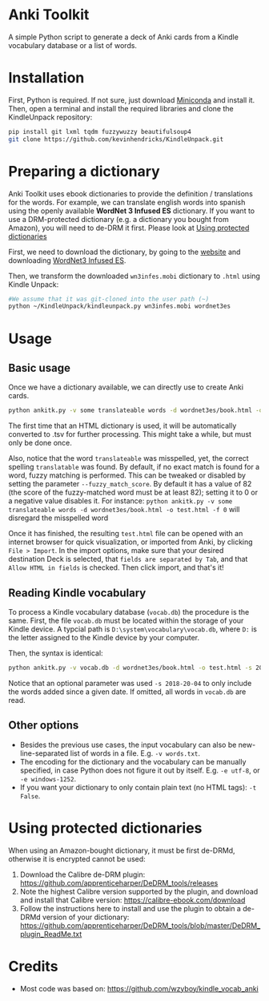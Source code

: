 # Anki Toolkit
A simple Python script to generate a deck of Anki cards from a Kindle vocabulary database or a list of words.

# Installation
First, Python is required. If not sure, just download [Miniconda](https://docs.conda.io/en/latest/miniconda.html) and install it.
Then, open a terminal and install the required libraries and clone the KindleUnpack repository:
```bash
pip install git lxml tqdm fuzzywuzzy beautifulsoup4
git clone https://github.com/kevinhendricks/KindleUnpack.git
```

# Preparing a dictionary
Anki Toolkit uses ebook dictionaries to provide the definition / translations for the words. 
For example, we can translate english words into spanish using the openly available **WordNet 3 Infused ES** dictionary.
If you want to use a DRM-protected dictionary (e.g. a dictionary you bought from Amazon), you will need to de-DRM it first. Please look at [Using protected dictionaries](#using-protected-dictionaries)

First, we need to download the dictionary, by going to the [website](http://eb.lv) and downloading [WordNet3 Infused ES](http://eb.lv/downloads/wn3infes.mobi).

Then, we transform the downloaded `wn3infes.mobi` dictionary to `.html` using Kindle Unpack:
```bash
#We assume that it was git-cloned into the user path (~)
python ~/KindleUnpack/kindleunpack.py wn3infes.mobi wordnet3es
```

# Usage
## Basic usage
Once we have a dictionary available, we can directly use to create Anki cards.

```bash
python ankitk.py -v some translateable words -d wordnet3es/book.html -o test.html
```

The first time that an HTML dictionary is used, it will be automatically converted to .tsv for further processing. This might take a while, but must only be done once.

Also, notice that the word `translateable` was misspelled, yet, the correct spelling `translatable` was found. By default, if no exact match is found for a word, fuzzy matching is performed. This can be tweaked or disabled by setting the parameter `--fuzzy_match_score`. By default it has a value of 82 (the score of the fuzzy-matched word must be at least 82); setting it to 0 or a negative value disables it. For instance: `python ankitk.py -v some translateable words -d wordnet3es/book.html -o test.html -f 0` will disregard the misspelled word

Once it has finished, the resulting `test.html` file can be opened with an internet browser for quick visualization, or imported from Anki, by clicking `File > Import`. In the import options, make sure that your desired destination Deck is selected, that `fields are separated by Tab`, and that `Allow HTML in fields` is checked. Then click import, and that's it!

## Reading Kindle vocabulary
To process a Kindle vocabulary database (`vocab.db`) the procedure is the same. First, the file `vocab.db` must be located within the storage of your Kindle device. A typcial path is `D:\system\vocabulary\vocab.db`, where `D:` is the letter assigned to the Kindle device by your computer.

Then, the syntax is identical:

```bash
python ankitk.py -v vocab.db -d wordnet3es/book.html -o test.html -s 2018-20-04
```

Notice that an optional parameter was used `-s 2018-20-04` to only include the words added since a given date. If omitted, all words in `vocab.db` are read.

## Other options
- Besides the previous use cases, the input vocabulary can also be new-line-separated list of words in a file. E.g. `-v words.txt`.
- The encoding for the dictionary and the vocabulary can be manually specified, in case Python does not figure it out by itself. E.g. `-e utf-8`, or `-e windows-1252`.
- If you want your dictionary to only contain plain text (no HTML tags): `-t False`.

# Using protected dictionaries
When using an Amazon-bought dictionary, it must be first de-DRMd, otherwise it is encrypted cannot be used:

1. Download the Calibre de-DRM plugin: https://github.com/apprenticeharper/DeDRM_tools/releases
1. Note the highest Calibre version supported by the plugin, and download and install that Calibre version: https://calibre-ebook.com/download
1. Follow the instructions here to install and use the plugin to obtain a de-DRMd version of your dictionary: https://github.com/apprenticeharper/DeDRM_tools/blob/master/DeDRM_plugin_ReadMe.txt

# Credits
- Most code was based on: https://github.com/wzyboy/kindle_vocab_anki
